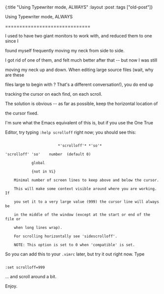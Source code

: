 {:title "Using Typewriter mode, ALWAYS"
:layout :post
 :tags ["old-post"]}



Using Typewriter mode, ALWAYS

==============================



I used to have two giant monitors to work with, and reduced them to one since I

found myself frequently moving my neck from side to side.



I got rid of one of them, and felt much better after that -- but now I was still

moving my neck up and down. When editing large source files (wait, why are these

files large to begin with ? That's a different conversation!), you do end up

tracking the cursor on each find, on each scroll.



The solution is obvious -- as far as possible, keep the horizontal location of

the cursor fixed.



I'm sure what the Emacs equivalent of this is, but if you use the One True

Editor, try typing `:help scrolloff` right now; you should see this:



```

						*'scrolloff'* *'so'*

'scrolloff' 'so'	number	(default 0)

			global

			{not in Vi}

	Minimal number of screen lines to keep above and below the cursor.

	This will make some context visible around where you are working.  If

	you set it to a very large value (999) the cursor line will always be

	in the middle of the window (except at the start or end of the file or

	when long lines wrap).

	For scrolling horizontally see 'sidescrolloff'.

	NOTE: This option is set to 0 when 'compatible' is set.

```



So you can add this to your `.vimrc` later, but try it out right now. Type 



```

:set scrolloff=999

```



... and scroll around a bit.



Enjoy.


